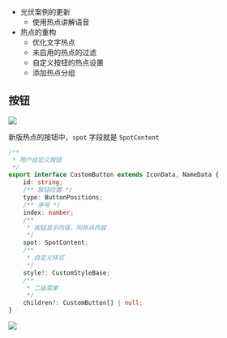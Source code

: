 - 光伏案例的更新
	- 使用热点讲解语音
- 热点的重构
	- 优化文字热点
	- 未启用的热点的过滤
	- 自定义按钮的热点设置
	- 添加热点分组

## 按钮

![](Pasted%20image%2020240520141042.png)

新版热点的按钮中，`spot` 字段就是 `SpotContent`

```ts
/**
 * 用户自定义按钮
 */
export interface CustomButton extends IconData, NameData {
    id: string;
    /** 按钮位置 */
    type: ButtonPositions;
    /** 序号 */
    index: number;
    /**
     * 按钮显示内容，同热点内容
     */
    spot: SpotContent;
    /**
     * 自定义样式
     */
    style?: CustomStyleBase;
    /**
     * 二级菜单
     */
    children?: CustomButton[] | null;
}
```

![](Pasted%20image%2020240520141734.png)